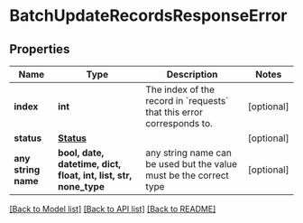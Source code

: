 # BatchUpdateRecordsResponseError


## Properties
Name | Type | Description | Notes
------------ | ------------- | ------------- | -------------
**index** | **int** | The index of the record in &#x60;requests&#x60; that this error corresponds to. | [optional] 
**status** | [**Status**](Status.md) |  | [optional] 
**any string name** | **bool, date, datetime, dict, float, int, list, str, none_type** | any string name can be used but the value must be the correct type | [optional]

[[Back to Model list]](../README.md#documentation-for-models) [[Back to API list]](../README.md#documentation-for-api-endpoints) [[Back to README]](../README.md)


